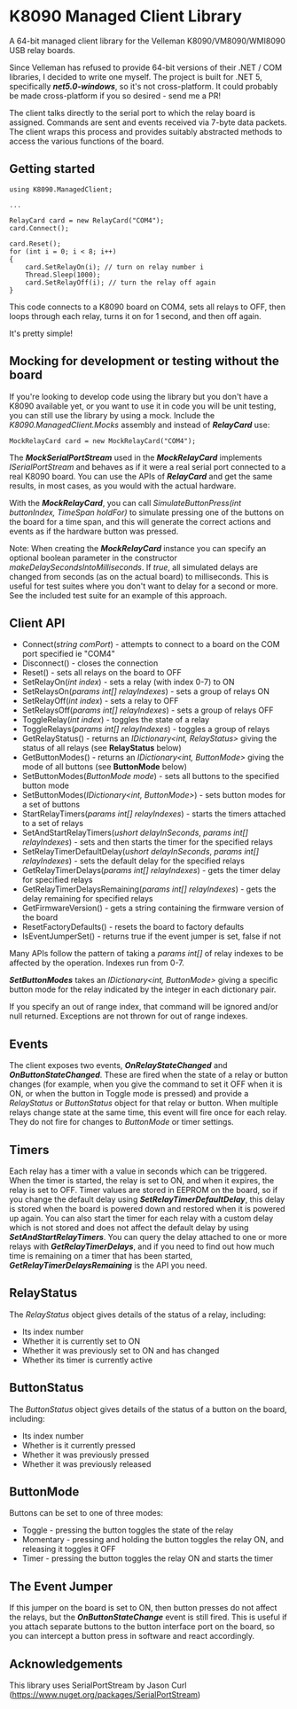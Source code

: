 # K8090 Managed Client Library

A 64-bit managed client library for the Velleman K8090/VM8090/WMI8090 USB relay boards. 

Since Velleman has refused to provide 64-bit versions of their .NET / COM libraries, I decided to write one myself. The project is built for .NET 5, specifically ***net5.0-windows***, so it's not cross-platform. It could probably be made cross-platform if you so desired - send me a PR!

The client talks directly to the serial port to which the relay board is assigned. Commands are sent and events received via 7-byte data packets. The client wraps this process and provides suitably abstracted methods to access the various functions of the board.

## Getting started ##

    using K8090.ManagedClient;
    
    ...

    RelayCard card = new RelayCard("COM4");
    card.Connect();

    card.Reset();
    for (int i = 0; i < 8; i++)
    {
        card.SetRelayOn(i); // turn on relay number i
        Thread.Sleep(1000);
        card.SetRelayOff(i); // turn the relay off again
    }
  
This code connects to a K8090 board on COM4, sets all relays to OFF, then loops through each relay, turns it on for 1 second, and then off again. 

It's pretty simple!


## Mocking for development or testing without the board ##

If you're looking to develop code using the library but you don't have a K8090 available yet, or you want to use it in code you will be unit testing, you can still use the library by using a mock. Include the _K8090.ManagedClient.Mocks_ assembly and instead of ***RelayCard*** use:

    MockRelayCard card = new MockRelayCard("COM4");

The ***MockSerialPortStream*** used in the ***MockRelayCard*** implements *ISerialPortStream* and behaves as if it were a real serial port connected to a real K8090 board. You can use the APIs of ***RelayCard*** and get the same results, in most cases, as you would with the actual hardware. 

With the ***MockRelayCard***, you can call *SimulateButtonPress(int buttonIndex, TimeSpan holdFor)* to simulate pressing one of the buttons on the board for a time span, and this will generate the correct actions and events as if the hardware button was pressed.

Note: When creating the ***MockRelayCard*** instance you can specify an optional boolean parameter in the constructor _makeDelaySecondsIntoMilliseconds_. If _true_, all simulated delays are changed from seconds (as on the actual board) to milliseconds. This is useful for test suites where you don't want to delay for a second or more. See the included test suite for an example of this approach. 


## Client API ##

* Connect(*string comPort*) - attempts to connect to a board on the COM port specified ie "COM4"
* Disconnect() - closes the connection
* Reset() - sets all relays on the board to OFF
* SetRelayOn(*int index*) - sets a relay (with index 0-7) to ON
* SetRelaysOn(*params int[] relayIndexes*) - sets a group of relays ON
* SetRelayOff(*int index*) - sets a relay to OFF
* SetRelaysOff(*params int[] relayIndexes*) - sets a group of relays OFF
* ToggleRelay(*int index*) - toggles the state of a relay
* ToggleRelays(*params int[] relayIndexes*) - toggles a group of relays
* GetRelayStatus() - returns an *IDictionary<int, RelayStatus>* giving the status of all relays (see **RelayStatus** below)
* GetButtonModes() - returns an *IDictionary<int, ButtonMode>* giving the mode of all buttons (see **ButtonMode** below)
* SetButtonModes(*ButtonMode mode*) - sets all buttons to the specified button mode
* SetButtonModes(*IDictionary<int, ButtonMode>*) - sets button modes for a set of buttons
* StartRelayTimers(*params int[] relayIndexes*) - starts the timers attached to a set of relays
* SetAndStartRelayTimers(*ushort delayInSeconds*, *params int[] relayIndexes*) - sets and then starts the timer for the specified relays
* SetRelayTimerDefaultDelay(*ushort delayInSeconds*, *params int[] relayIndexes*) - sets the default delay for the specified relays
* GetRelayTimerDelays(*params int[] relayIndexes*) - gets the timer delay for specified relays
* GetRelayTimerDelaysRemaining(*params int[] relayIndexes*) - gets the delay remaining for specified relays
* GetFirmwareVersion() - gets a string containing the firmware version of the board
* ResetFactoryDefaults() - resets the board to factory defaults
* IsEventJumperSet() - returns true if the event jumper is set, false if not

Many APIs follow the pattern of taking a _params int[]_ of relay indexes to be affected by the operation. Indexes run from 0-7. 

***SetButtonModes*** takes an *IDictionary<int, ButtonMode>* giving a specific button mode for the relay indicated by the integer in each dictionary pair.

If you specify an out of range index, that command will be ignored and/or null returned. Exceptions are not thrown for out of range indexes.


## Events ##

The client exposes two events, ***OnRelayStateChanged*** and ***OnButtonStateChanged***. These are fired when the state of a relay or button changes (for example, when you give the command to set it OFF when it is ON, or when the button in Toggle mode is pressed) and provide a *RelayStatus* or *ButtonStatus* object for that relay or button. When multiple relays change state at the same time, this event will fire once for each relay. They do not fire for changes to *ButtonMode* or timer settings.


## Timers ##

Each relay has a timer with a value in seconds which can be triggered. When the timer is started, the relay is set to ON, and when it expires, the relay is set to OFF. Timer values are stored in EEPROM on the board, so if you change the default delay using ***SetRelayTimerDefaultDelay***, this delay is stored when the board is powered down and restored when it is powered up again. You can also start the timer for each relay with a custom delay which is not stored and does not affect the default delay by using ***SetAndStartRelayTimers***. You can query the delay attached to one or more relays with ***GetRelayTimerDelays***, and if you need to find out how much time is remaining on a timer that has been started, ***GetRelayTimerDelaysRemaining*** is the API you need.


## RelayStatus ##

The *RelayStatus* object gives details of the status of a relay, including:

* Its index number
* Whether it is currently set to ON
* Whether it was previously set to ON and has changed
* Whether its timer is currently active


## ButtonStatus ##

The *ButtonStatus* object gives details of the status of a button on the board, including:

* Its index number
* Whether is it currently pressed
* Whether it was previously pressed
* Whether it was previously released


## ButtonMode ##

Buttons can be set to one of three modes:

* Toggle - pressing the button toggles the state of the relay
* Momentary - pressing and holding the button toggles the relay ON, and releasing it toggles it OFF
* Timer - pressing the button toggles the relay ON and starts the timer


## The Event Jumper ##

If this jumper on the board is set to ON, then button presses do not affect the relays, but the ***OnButtonStateChange*** event is still fired. This is useful if you attach separate buttons to the button interface port on the board, so you can intercept a button press in software and react accordingly.


## Acknowledgements ##

This library uses SerialPortStream by Jason Curl (https://www.nuget.org/packages/SerialPortStream)
